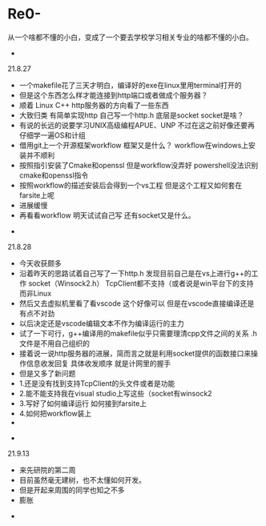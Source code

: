 # Re0-

从一个啥都不懂的小白，变成了一个要去学校学习相关专业的啥都不懂的小白。

-
21.8.27
* 一个makefile花了三天才明白，编译好的exe在linux里用terminal打开的
* 但是这个东西怎么样才能连接到http端口或者做成个服务器？
* 顺着 Linux C++ http服务器的方向看了一些东西
* 大致归类 有简单实现http 自己写一个http.h 底层是socket  socket是啥？
* 有说的长远的说要学习UNIX高级编程APUE、UNP 不过在这之前好像还要再仔细学一遍OS和计组
* 借用git上一个开源框架workflow 框架又是什么？ workflow在windows上安装并不顺利
* 按照指引安装了Cmake和openssl 但是workflow没弄好 powershell没法识别cmake和openssl指令
* 按照workflow的描述安装后会得到一个vs工程 但是这个工程又如何套在farsite上呢
* 进展缓慢
* 再看看workflow 明天试试自己写 还有socket又是什么。
-
21.8.28
* 今天收获颇多
* 沿着昨天的思路试着自己写了一下http.h 发现目前自己是在vs上进行g++的工作 socket（Winsock2.h） TcpClient都不支持（或者说是win平台下的支持而非Linux
* 然后又去虚拟机里看了看vscode 这个好像可以 但是在vscode直接编译还是有点不对劲
* 以后决定还是vscode编辑文本不作为编译运行的主力
* 试了一下可行，g++编译用的makefile似乎只需要理清cpp文件之间的关系  .h文件是不用自己组织的
* 接着说一说http服务器的进展，简而言之就是利用socket提供的函数接口来操作信息收发回复 具体收发顺序 就是计网里的握手
* 但是又多了新问题
* 1.还是没有找到支持TcpClient的头文件或者是功能
* 2.能不能支持我在visual studio上写这些（socket有winsock2
* 3.写好了如何编译运行 如何接到farsite上
* 4.如何把workflow装上
* 
-
21.9.13
* 来先研院的第二周
* 目前虽然毫无建树，也不太懂如何开发。
* 但是开起来周围的同学也知之不多
* 膨胀
-
